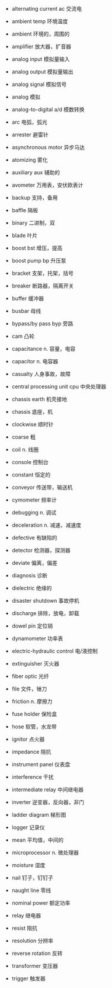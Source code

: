 * alternating current ac 交流电

* ambient temp  环境温度

* ambient 环境的，周围的

* amplifier 放大器，扩音器

* analog input 模拟量输入

* analog output 模拟量输出

* analog signal 模拟信号

* analog 模拟

* analog-to-digital a/d 模数转换

* arc 电弧，弧光

* arrester 避雷针

* asynchronous motor 异步马达

* atomizing 雾化

* auxiliary aux 辅助的

* avometer 万用表，安伏欧表计

* backup 支持，备用

* baffle 隔板

* binary 二进制，双

* blade 叶片

* boost bst 增压，提高

* boost pump bp 升压泵

* bracket 支架，托架，括号

* breaker 断路器，隔离开关

* buffer  缓冲器

* busbar 母线

* bypass/by pass byp 旁路

* cam 凸轮

* capacitance n. 容量，电容

* capacitor n. 电容器

* casualty 人身事故，故障

* central processing unit cpu 中央处理器

* chassis earth 机壳接地

* chassis 底座，机

* clockwise 顺时针

* coarse 粗

* coil n. 线圈

* console 控制台

* constant 恒定的

* conveyor 传送带，输送机

* cymometer 频率计

* debugging n. 调试

* deceleration n. 减速，减速度

* defective 有缺陷的

* detector 检测器，探测器

* deviate 偏离，偏差

* diagnosis 诊断

* dielectric 绝缘的

* disaster shutdown 事故停机

* discharge 排除，放电，卸载

* dowel pin 定位销

* dynamometer 功率表

* electric-hydraulic control 电/液控制

* extinguisher 灭火器

* fiber optic 光纤

* file 文件，锉刀

* friction n. 摩擦力

* fuse holder 保险盒

* hose 软管，水龙带

* ignitor 点火器

* impedance 阻抗

* instrument panel 仪表盘

* interference 干扰

* intermediate relay 中间继电器

* inverter 逆变器，反向器，非门

* ladder diagram 梯形图

* logger 记录仪

* mean 平均值，中间的

* microprocessor n. 微处理器

* moisture 湿度

* nail 钉子，钉钉子

* naught line 零线

* nominal power 额定功率

* relay 继电器

* resist 阻抗

* resolution 分辨率

* reverse rotation 反转

* transformer 变压器

* trigger 触发器

  

